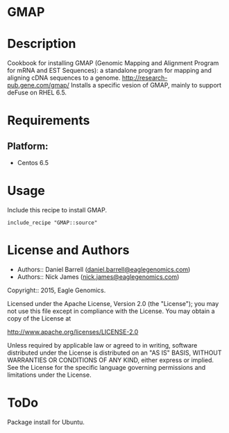 # GMAP

Description
===========

Cookbook for installing GMAP (Genomic Mapping and Alignment Program for mRNA and EST Sequences): a standalone program for mapping and aligning cDNA sequences to a genome. http://research-pub.gene.com/gmap/ 
Installs a specific vesion of GMAP, mainly to support deFuse on RHEL 6.5.

Requirements
============

## Platform:

* Centos 6.5


Usage
=====

Include this recipe to install GMAP.

    include_recipe "GMAP::source"


License and Authors
===================

* Authors:: Daniel Barrell (<daniel.barrell@eaglegenomics.com>)
* Authors:: Nick James (<nick.james@eaglegenomics.com>)

Copyright:: 2015, Eagle Genomics.

Licensed under the Apache License, Version 2.0 (the "License");
you may not use this file except in compliance with the License.
You may obtain a copy of the License at

http://www.apache.org/licenses/LICENSE-2.0

Unless required by applicable law or agreed to in writing, software
distributed under the License is distributed on an "AS IS" BASIS,
WITHOUT WARRANTIES OR CONDITIONS OF ANY KIND, either express or implied.
See the License for the specific language governing permissions and
limitations under the License.

ToDo
====

Package install for Ubuntu.
